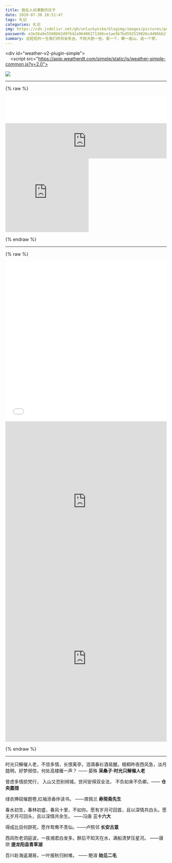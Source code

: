 ```yaml
---
title: 我在人间凑数的日子
date: 2020-07-30 18:51:47
tags: 札记
categories: 札记
img: https://cdn.jsdelivr.net/gh/unluckynike/blogimg/images/pictures/people-5365324_1920.jpg
password: e3e26a9e5568b62d9f642a96406271366ce1ae5b7bd592519026cdd86bb2f439
summary: 这短短的一生我们终将会失去，不妨大胆一些，爱一个，攀一座山，追一个梦。
---
```


<div id="weather-v2-plugin-simple"></div>
    <script>
    WIDGET = {
      CONFIG: {
        "modules": "10234",
        "background": 1,
        "tmpColor": "FFFFFF",
        "tmpSize": 16,
        "cityColor": "FFFFFF",
        "citySize": 16,
        "aqiSize": 16,
        "weatherIconSize": 24,
        "alertIconSize": 18,
        "padding": "10px 10px 10px 10px",
        "shadow": "1",
        "language": "auto",
        "borderRadius": 5,
        "fixed": "false",
        "vertical": "middle",
        "horizontal": "center",
        "key": "rEcszacdIx"
      }
    }
    </script>
    <script src="https://apip.weatherdt.com/simple/static/js/weather-simple-common.js?v=2.0"></script>


<div>
<img 
     src="https://cdn.jsdelivr.net/gh/unluckynike/blogimg/images/pictures/people-5365324_1920.jpg">
</div>


---

{% raw %}

<div >
<iframe frameborder="no" border="0" marginwidth="0" marginheight="0" width=100%  height=86 src="//music.163.com/outchain/player?type=2&id=1374329431&auto=1&height=66"></iframe>
</div>

<div >
<iframe frameborder="no" border="0" marginwidth="0" marginheight="0" width=100% height="110" loading="lazy" sandbox="allow-popups allow-scripts allow-same-origin" src="https://www.xiami.com/webapp/embed-player?autoPlay=1&id=2103139717"></iframe>
</div>

<div >
<iframe height="230" width="260" src="https://www.ximalaya.com/thirdparty/player/sound/player.html?id=324428990&type=red" frameborder=0 allowfullscreen></iframe>
</div>



{% endraw %}

---





{% raw %}

<div >
   <iframe src="//player.bilibili.com/player.html?aid=77185945&bvid=BV1vJ411X7kM&cid=132029886&page=1"  width="100%" height="500" scrolling="no" border="0" frameborder="no" framespacing="0" allowfullscreen="true"> </iframe>
</div>

<div>
<iframe height="500" width="100%" src='https://player.youku.com/embed/XNDQ1MTA0MjA0OA==' frameborder=0 allowfullscreen="true"></iframe>
</div>


<div >
<iframe width="100%" height="500" src="https://www.youtube-nocookie.com/embed/M_vJqpKr2LE" frameborder="0" allow="accelerometer; autoplay; encrypted-media; gyroscope; picture-in-picture" allowfullscreen></iframe>
</div>

{% endraw %}

----



时光只解催人老，不信多情，长恨离亭，泪滴春衫酒易醒。梧桐昨夜西风急，淡月胧明，好梦频惊，何处高楼雁一声？       —— 晏殊 **采桑子·时光只解催人老**                                                                                                     

曾虑多情损梵行， 入山又恐别倾城，世间安得双全法， 不负如来不负卿。—— **仓央嘉措**

绿衣捧砚催题卷,红袖添香伴读书。   ——席佩兰 **寿简斋先生**

春水初生，春林初盛，春风十里，不如你。愿有岁月可回首，且以深情共白头。愿无岁月可回头，且以深情共余生。  ——冯唐 **三十六大**

得成比目何辞死，愿作鸳鸯不羡仙。——卢照邻 **长安古意**

西风吹老洞庭波，一夜湘君白发多。醉后不知天在水，满船清梦压星河。 ——唐珙 **提龙阳县青草湖**

百川赴海返潮易，一叶报秋归树难。 —— 鲍溶 **始见二毛**                             

